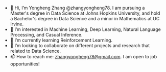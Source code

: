 - 👋 Hi, I’m Yongheng Zhang @zhangyongheng78. I am pursuing a Master's degree in Data Science at Johns Hopkins University, and hold a Bachelor's degree in Data Science and a minor in Mathematics at UC Irvine.
- 👀 I’m interested in Machine Learning, Deep Learning, Natural Language Processing, and Casual Inference.
- 🌱 I’m currently learning Reinforcement Learning.
- 💞️ I’m looking to collaborate on different projects and research that related to Data Science.
- 📫 How to reach me: zhangyongheng78@gmail.com. I am open to job opportunities!

<!---
zhangyongheng78/zhangyongheng78 is a ✨ special ✨ repository because its `README.md` (this file) appears on your GitHub profile.
You can click the Preview link to take a look at your changes.
--->
